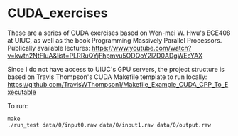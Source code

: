 # CUDA_exercises

These are a series of CUDA exercises based on Wen-mei W. Hwu's ECE408 at UIUC, as well as the book Programming Massively Parallel Processors.
Publically available lectures: 
https://www.youtube.com/watch?v=kwtn2NtFIuA&list=PLRRuQYjFhpmvu5ODQoY2l7D0ADgWEcYAX

Since I do not have access to UIUC's GPU servers, the project structure is based on Travis Thompson's CUDA Makefile template to run locally: 
https://github.com/TravisWThompson1/Makefile_Example_CUDA_CPP_To_Executable 

To run:
```
make
./run_test data/0/input0.raw data/0/input1.raw data/0/output.raw
```

